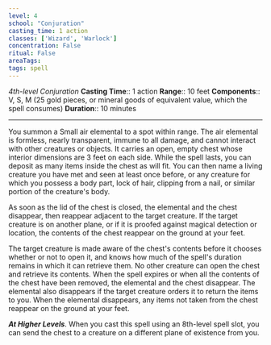 ```yaml
---
level: 4
school: "Conjuration"
casting_time: 1 action
classes: ['Wizard', 'Warlock']
concentration: False
ritual: False
areaTags: 
tags: spell
---
```


_4th-level Conjuration_
**Casting Time**:: 1 action
**Range**:: 10 feet
**Components**:: V, S, M (25 gold pieces, or mineral goods of equivalent value, which the spell consumes)
**Duration**:: 10 minutes

---

You summon a Small air elemental to a spot within range. The air elemental is formless, nearly transparent, immune to all damage, and cannot interact with other creatures or objects. It carries an open, empty chest whose interior dimensions are 3 feet on each side. While the spell lasts, you can deposit as many items inside the chest as will fit. You can then name a living creature you have met and seen at least once before, or any creature for which you possess a body part, lock of hair, clipping from a nail, or similar portion of the creature's body.

As soon as the lid of the chest is closed, the elemental and the chest disappear, then reappear adjacent to the target creature. If the target creature is on another plane, or if it is proofed against magical detection or location, the contents of the chest reappear on the ground at your feet.

The target creature is made aware of the chest's contents before it chooses whether or not to open it, and knows how much of the spell's duration remains in which it can retrieve them. No other creature can open the chest and retrieve its contents. When the spell expires or when all the contents of the chest have been removed, the elemental and the chest disappear. The elemental also disappears if the target creature orders it to return the items to you. When the elemental disappears, any items not taken from the chest reappear on the ground at your feet.


**_At Higher Levels_**. When you cast this spell using an 8th-level spell slot, you can send the chest to a creature on a different plane of existence from you.


